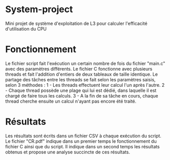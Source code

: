 # System-project
Mini projet de système d'exploitation de L3 pour calculer l'efficacité d'utilisation du CPU

# Fonctionnement
Le fichier script fait l'exécution un certain nombre de fois du fichier "main.c" avec des paramètres différents. 
Le fichier C fonctionne avec plusieurs threads et fait l'addition d'entiers de deux tableaux de taille identique.
Le partage des tâches entre les threads se fait selon les paramètres saisis, selon 3 méthodes : 
  1 - Les threads effectuent leur calcul l'un après l'autre.
  2 - Chaque thread possède une plage qui lui est dédié, dans laquelle il est chargé de faire tous les calculs.
  3 - A la fin de sa tâche en cours, chaque thread cherche ensuite un calcul n'ayant pas encore été traité.

# Résultats
Les résultats sont écrits dans un fichier CSV à chaque exécution du script.
Le fichier "CR.pdf" indique dans un premier temps le fonctionnement du fichier C ainsi que du script.
Il indique dans un second temps les résultats obtenus et propose une analyse succincte de ces résultats.
